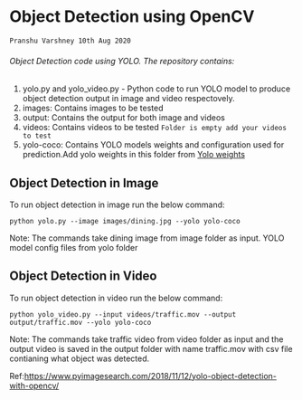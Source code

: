 # Object Detection using OpenCV

    Pranshu Varshney 10th Aug 2020

###### Object Detection code using YOLO. The repository contains:

1. yolo.py and yolo_video.py - Python code to run YOLO model to produce object detection output in image and video respectovely.
2. images: Contains images to be tested
3. output: Contains the output for both image and videos
4. videos: Contains videos to be tested `Folder is empty add your videos to test`
5. yolo-coco: Contains YOLO models weights and configuration used for prediction.Add yolo weights in this folder from [Yolo weights](https://pjreddie.com/media/files/yolov3.weights)

## Object Detection in Image

To run object detection in image run the below command:

```
python yolo.py --image images/dining.jpg --yolo yolo-coco
```

Note: The commands take dining image from image folder as input. YOLO model config files from yolo folder

## Object Detection in Video

To run object detection in video run the below command:

```
python yolo_video.py --input videos/traffic.mov --output output/traffic.mov --yolo yolo-coco
```

Note: The commands take traffic video from video folder as input and the output video is saved in the output folder with name traffic.mov with csv file contianing what object was detected.

Ref:https://www.pyimagesearch.com/2018/11/12/yolo-object-detection-with-opencv/
